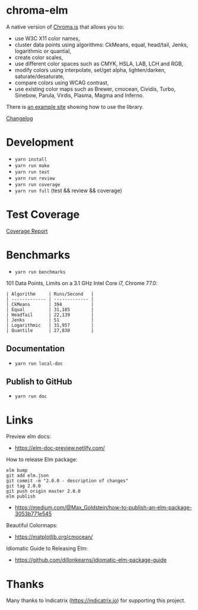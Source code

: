 # chroma-elm
A native version of [Chroma.js](https://gka.github.io/chroma.js) that allows you to:
 * use W3C X11 color names,
 * cluster data points using algorithms: CkMeans, equal, head/tail, Jenks, logarithmic or quantial,   
 * create color scales, 
 * use different color spaces such as CMYK, HSLA, LAB, LCH and RGB, 
 * modify colors using interpolate, set/get alpha, lighten/darken, saturate/desaturate,
 * compare colors using WCAG contrast, 
 * use existing color maps such as Brewer, cmocean, Cividis, Turbo, Sinebow, Parula, Virdis, Plasma, Magma and Inferno.

There is [an example site](https://newmana.github.io/chroma-elm/) showing how to use the library.

[Changelog](https://github.com/newmana/chroma-elm/blob/master/CHANGELOG.md)

# Development
- ```yarn install```
- ```yarn run make```
- ```yarn run test```
- ```yarn run review```
- ```yarn run coverage```
- ```yarn run full``` (test && review && coverage)

# Test Coverage
[Coverage Report](https://newmana.github.io/chroma-elm/coverage.html)

# Benchmarks
- ```yarn run benchmarks```

101 Data Points, Limits on a 3.1 GHz Intel Core i7, Chrome 77.0:

```text
| Algorithm     | Runs/Second   |
| ------------- | ------------- |
| CkMeans       | 394           |
| Equal         | 31,185        |
| HeadTail      | 22,139        |
| Jenks         | 51            |
| Logarithmic   | 31,957        |
| Quantile      | 27,830        |
```

## Documentation
- ```yarn run local-doc```

## Publish to GitHub
- ```yarn run doc```

# Links

Preview elm docs:
- https://elm-doc-preview.netlify.com/

How to release Elm package:
```
elm bump
git add elm.json
git commit -m "2.0.0 - description of changes"
git tag 2.0.0
git push origin master 2.0.0
elm publish
``` 
- https://medium.com/@Max_Goldstein/how-to-publish-an-elm-package-3053b771e545

Beautiful Colormaps:
- https://matplotlib.org/cmocean/

Idiomatic Guide to Releasing Elm:
- https://github.com/dillonkearns/idiomatic-elm-package-guide

# Thanks

Many thanks to Indicatrix (https://indicatrix.io) for supporting this project.